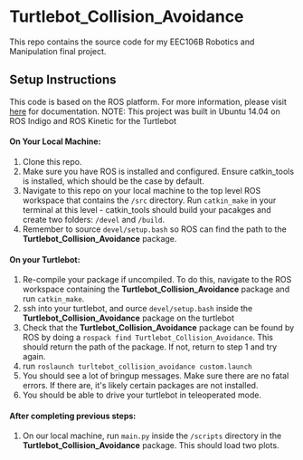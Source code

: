 # Turtlebot_Collision_Avoidance
This repo contains the source code for my EEC106B Robotics and Manipulation final project.

## Setup Instructions
This code is based on the ROS platform. For more information, please visit [here](ros.org) for documentation. NOTE: This project was built in Ubuntu 14.04 on ROS Indigo and ROS Kinetic for the Turtlebot

#### On Your Local Machine:
1. Clone this repo.
2. Make sure you have ROS is installed and configured. Ensure catkin_tools is installed, which should be the case by default.
3. Navigate to this repo on your local machine to the top level ROS workspace that contains the `/src` directory. Run `catkin_make` in your terminal at this level - catkin_tools should build your pacakges and create two folders: `/devel` and `/build`.
4. Remember to source `devel/setup.bash` so ROS can find the path to the **Turtlebot_Collision_Avoidance** package.

#### On your Turtlebot:
1. Re-compile your package if uncompiled. To do this, navigate to the ROS workspace containing the **Turtlebot_Collision_Avoidance** package and run `catkin_make`.
2. ssh into your turtlebot, and ource `devel/setup.bash` inside the **Turtlebot_Collision_Avoidance** package on the turtlebot
2. Check that the **Turtlebot_Collision_Avoidance** package can be found by ROS by doing a `rospack find Turtlebot_Collision_Avoidance`. This should return the path of the package. If not, return to step 1 and try again.
3. run `roslaunch turltebot_collision_avoidance custom.launch`
4. You should see a lot of bringup messages. Make sure there are no fatal errors. If there are, it's likely certain packages are not installed.
5. You should be able to drive your turtlebot in teleoperated mode.

#### After completing previous steps:
1. On our local machine, run `main.py` inside the `/scripts` directory in the **Turtlebot_Collision_Avoidance** package. This should load two plots.
